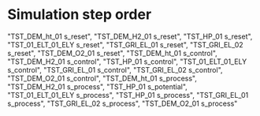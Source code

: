 # Simulation step order
"TST_DEM_ht_01 s_reset",
"TST_DEM_H2_01 s_reset",
"TST_HP_01 s_reset",
"TST_01_ELT_01_ELY s_reset",
"TST_GRI_EL_01 s_reset",
"TST_GRI_EL_02 s_reset",
"TST_DEM_O2_01 s_reset",
"TST_DEM_ht_01 s_control",
"TST_DEM_H2_01 s_control",
"TST_HP_01 s_control",
"TST_01_ELT_01_ELY s_control",
"TST_GRI_EL_01 s_control",
"TST_GRI_EL_02 s_control",
"TST_DEM_O2_01 s_control",
"TST_DEM_ht_01 s_process",
"TST_DEM_H2_01 s_process",
"TST_HP_01 s_potential",
"TST_01_ELT_01_ELY s_process",
"TST_HP_01 s_process",
"TST_GRI_EL_01 s_process",
"TST_GRI_EL_02 s_process",
"TST_DEM_O2_01 s_process"
